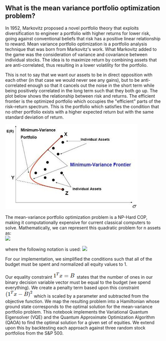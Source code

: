 ## What is the mean variance portfolio optimization problem?
In 1952, Markovitz proposed a novel portfolio theory that exploits diversification to engineer a portfolio with higher returns for lower risk, going against conventional beliefs that risk has a positive linear relationship to reward. Mean variance portfolio optimization is a portfolio analysis technique that was born from Markovitz's work. What Markovitz added to the game was the consideration of variance and covariance between individual stocks. The idea is to maximize return by combining assets that are anti-correlated, thus resulting in a lower volatility for the portfolio. 

This is not to say that we want our assets to be in direct opposition with each other (in that case we would never see any gains), but to be anti-correlated enough so that it cancels out the noise in the short term while being positively correlated in the long term such that they both go up. The plot below shows the relationship between risk and returns. The efficient frontier is the optimized portfolio which occupies the "efficient" parts of the risk–return spectrum. This is the portfolio which satisfies the condition that no other portfolio exists with a higher expected return but with the same standard deviation of return.

![](./images/minimum_variance_frontier.jpg)

The mean-variance portfolio optimization problem is a NP-Hard COP, making it computationally expensive for current classical computers to solve. Mathematically, we can represent this quadratic problem for n assets as:  
<img src="https://github.com/calumholker/quantum-portfolio-optimisation/blob/master/images/Minimum_variance_problem.png" />

where the following notation is used:
<img src="https://github.com/calumholker/quantum-portfolio-optimisation/blob/master/images/Minimum_variance_problem_notation.png" />

For our implementation, we simplified the conditions such that all of the budget must be spent and normalized all equity values to 1. 

Our equality constraint ![](./images/equality_constraint.png) states that the number of ones in our binary decision variable vector must be equal to the budget (we spend everything). We create a penalty term based upon this constraint ![](./images/penalty_term.png) which is scaled by a parameter and subtracted from the objective function. We map the resulting problem into a Hamiltonian whose ground state corresponds to the optimal solution for the mean-variance portfolio problem. This notebook implements the Variational Quantum Eigensolver (VQE) and the Quantum Approximate Optimization Algorithm (QAOA) to find the optimal solution for a given set of equities. We extend upon this by backtesting each approach against three random stock portfolios from the S&P 500. 
